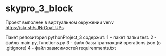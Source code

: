 ﻿# skypro_3_block

Проект выполнен в виртуальном окружении venv https://skr.sh/sJNrGpaLUPs

Пакет репозитория pythonProject_3 содержит:
1 - пакет папки test.
2 - файлы main.py, functions.py
3 - файл базы транзакций operations.json (в .gitignore)
4 - файл зависимостей requirenments.txt



